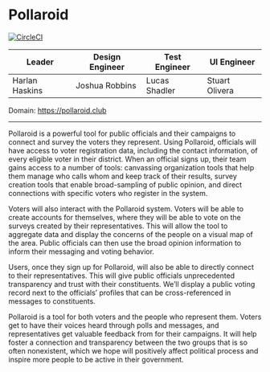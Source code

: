 # Pollaroid
[![CircleCI](https://circleci.com/gh/harlanhaskins/Pollaroid.svg?style=svg&circle-token=e813a3ac50a90a344f7601d537115f954efa34f6)](https://circleci.com/gh/harlanhaskins/Pollaroid)

| Leader | Design Engineer | Test Engineer | UI Engineer |
|--------|-----------------|---------------|-------------|
| Harlan Haskins | Joshua Robbins | Lucas Shadler | Stuart Olivera |

Domain: https://pollaroid.club

---

Pollaroid is a powerful tool for public officials and their campaigns to connect and survey the voters they represent. Using Pollaroid, officials will have access to voter registration data, including the contact information, of every eligible voter in their district. When an official signs up, their team gains access to a number of tools: canvassing organization tools that help them manage who calls whom and keep track of their results, survey creation tools that enable broad-sampling of public opinion, and direct connections with specific voters who register in the system.

Voters will also interact with the Pollaroid system. Voters will be able to create accounts for themselves, where they will be able to vote on the surveys created by their representatives. This will allow the tool to aggregate data and display the concerns of the people on a visual map of the area. Public officials can then use the broad opinion information to inform their messaging and voting behavior.

Users, once they sign up for Pollaroid, will also be able to directly connect to their representatives. This will give public officials unprecedented transparency and trust with their constituents. We’ll display a public voting record next to the officials’ profiles that can be cross-referenced in messages to constituents.

Pollaroid is a tool for both voters and the people who represent them. Voters get to have their voices heard through polls and messages, and representatives get valuable feedback from for their campaigns. It will help foster a connection and transparency between the two groups that is so often nonexistent, which we hope will positively affect political process and inspire more people to be active in their government.
